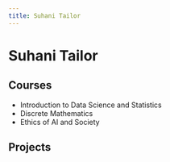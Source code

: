 ```yaml
---
title: Suhani Tailor
---
```


# Suhani Tailor
## Courses
* Introduction to Data Science and Statistics
* Discrete Mathematics
* Ethics of AI and Society

## Projects 

